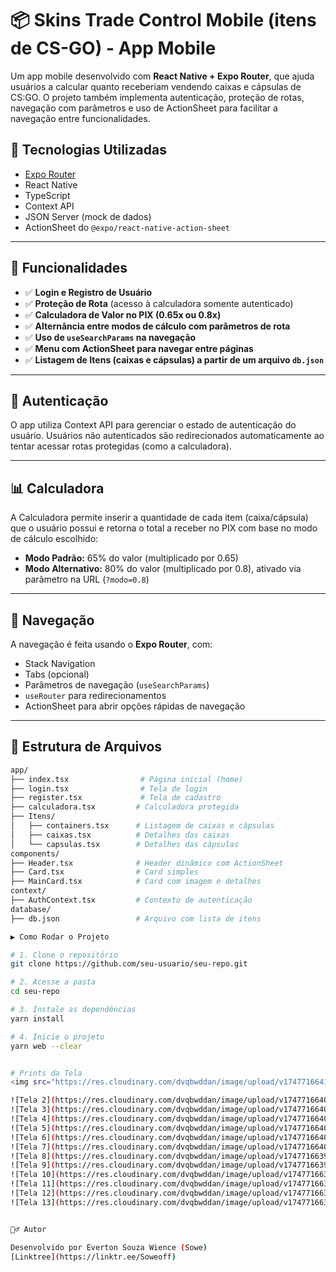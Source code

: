 # 📦 Skins Trade Control Mobile (itens de CS-GO) - App Mobile

Um app mobile desenvolvido com **React Native + Expo Router**, que ajuda usuários a calcular quanto receberiam vendendo caixas e cápsulas de CS:GO. O projeto também implementa autenticação, proteção de rotas, navegação com parâmetros e uso de ActionSheet para facilitar a navegação entre funcionalidades.

## 🔧 Tecnologias Utilizadas

- [Expo Router](https://expo.github.io/router)
- React Native
- TypeScript
- Context API
- JSON Server (mock de dados)
- ActionSheet do `@expo/react-native-action-sheet`

---

## 📱 Funcionalidades

- ✅ **Login e Registro de Usuário**
- ✅ **Proteção de Rota** (acesso à calculadora somente autenticado)
- ✅ **Calculadora de Valor no PIX (0.65x ou 0.8x)**
- ✅ **Alternância entre modos de cálculo com parâmetros de rota**
- ✅ **Uso de `useSearchParams` na navegação**
- ✅ **Menu com ActionSheet para navegar entre páginas**
- ✅ **Listagem de Itens (caixas e cápsulas) a partir de um arquivo `db.json`**

---

## 🔐 Autenticação

O app utiliza Context API para gerenciar o estado de autenticação do usuário. Usuários não autenticados são redirecionados automaticamente ao tentar acessar rotas protegidas (como a calculadora).

---

## 📊 Calculadora

A Calculadora permite inserir a quantidade de cada item (caixa/cápsula) que o usuário possui e retorna o total a receber no PIX com base no modo de cálculo escolhido:

- **Modo Padrão:** 65% do valor (multiplicado por 0.65)
- **Modo Alternativo:** 80% do valor (multiplicado por 0.8), ativado via parâmetro na URL (`?modo=0.8`)

---

## 🧭 Navegação

A navegação é feita usando o **Expo Router**, com:

- Stack Navigation
- Tabs (opcional)
- Parâmetros de navegação (`useSearchParams`)
- `useRouter` para redirecionamentos
- ActionSheet para abrir opções rápidas de navegação

---

## 📁 Estrutura de Arquivos

```bash
app/
├── index.tsx                # Página inicial (home)
├── login.tsx                # Tela de login
├── register.tsx             # Tela de cadastro
├── calculadora.tsx         # Calculadora protegida
├── Itens/
│   ├── containers.tsx      # Listagem de caixas e cápsulas
│   ├── caixas.tsx          # Detalhes das caixas
│   └── capsulas.tsx        # Detalhes das cápsulas
components/
├── Header.tsx              # Header dinâmico com ActionSheet
├── Card.tsx                # Card simples
├── MainCard.tsx            # Card com imagem e detalhes
context/
├── AuthContext.tsx         # Contexto de autenticação
database/
├── db.json                 # Arquivo com lista de itens

▶️ Como Rodar o Projeto

# 1. Clone o repositório
git clone https://github.com/seu-usuario/seu-repo.git

# 2. Acesse a pasta
cd seu-repo

# 3. Instale as dependências
yarn install

# 4. Inicie o projeto
yarn web --clear


# Prints da Tela
<img src="https://res.cloudinary.com/dvqbwddan/image/upload/v1747716641/projeto%20SKT/GITHUB%20dispositivos%20moveis/xnethrxyabow8fyqkjm1.png" alt="Logo da Minha Empresa">

![Tela 2](https://res.cloudinary.com/dvqbwddan/image/upload/v1747716640/projeto%20SKT/GITHUB%20dispositivos%20moveis/tgfojlxglutwtcbela5y.png)
![Tela 3](https://res.cloudinary.com/dvqbwddan/image/upload/v1747716640/projeto%20SKT/GITHUB%20dispositivos%20moveis/dsz3yox2yqlwrxnn5xoy.png)
![Tela 4](https://res.cloudinary.com/dvqbwddan/image/upload/v1747716640/projeto%20SKT/GITHUB%20dispositivos%20moveis/alt0dekyrv8u5yjereqk.png)
![Tela 5](https://res.cloudinary.com/dvqbwddan/image/upload/v1747716640/projeto%20SKT/GITHUB%20dispositivos%20moveis/dpgjfbripyko0pqosdos.png)
![Tela 6](https://res.cloudinary.com/dvqbwddan/image/upload/v1747716640/projeto%20SKT/GITHUB%20dispositivos%20moveis/wqhzykobneytiqgdq7db.png)
![Tela 7](https://res.cloudinary.com/dvqbwddan/image/upload/v1747716640/projeto%20SKT/GITHUB%20dispositivos%20moveis/mgbznixj5oqa76btjzu4.png)
![Tela 8](https://res.cloudinary.com/dvqbwddan/image/upload/v1747716639/projeto%20SKT/GITHUB%20dispositivos%20moveis/ctvzrloytquj8apcuw0q.png)
![Tela 9](https://res.cloudinary.com/dvqbwddan/image/upload/v1747716639/projeto%20SKT/GITHUB%20dispositivos%20moveis/uuo2pdbvqrtiqwx7kkel.png)
![Tela 10](https://res.cloudinary.com/dvqbwddan/image/upload/v1747716639/projeto%20SKT/GITHUB%20dispositivos%20moveis/qju6gdf25tie65om4arq.png)
![Tela 11](https://res.cloudinary.com/dvqbwddan/image/upload/v1747716639/projeto%20SKT/GITHUB%20dispositivos%20moveis/z72yyafj6mbu1b5ihzhy.png)
![Tela 12](https://res.cloudinary.com/dvqbwddan/image/upload/v1747716639/projeto%20SKT/GITHUB%20dispositivos%20moveis/sgtgk2cpsaiqv3puqsif.png)
![Tela 13](https://res.cloudinary.com/dvqbwddan/image/upload/v1747716639/projeto%20SKT/GITHUB%20dispositivos%20moveis/yavk5ecxh0wyq4lilrby.png)


🙋‍♂️ Autor

Desenvolvido por Everton Souza Wience (Sowe)
[Linktree](https://linktr.ee/Soweoff)

